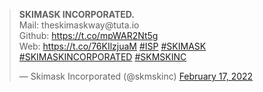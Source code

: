 <blockquote class="twitter-tweet"><p lang="en" dir="ltr"><strong>SKIMASK INCORPORATED.</strong><br>Mail: theskimaskway@tuta.io<br>Github: <a href="https://t.co/mpWAR2Nt5g">https://t.co/mpWAR2Nt5g</a><br>Web: <a href="https://t.co/76KIlzjuaM">https://t.co/76KIlzjuaM</a> <a href="https://twitter.com/hashtag/ISP?src=hash&amp;ref_src=twsrc%5Etfw">#ISP</a> <a href="https://twitter.com/hashtag/SKIMASK?src=hash&amp;ref_src=twsrc%5Etfw">#SKIMASK</a> <a href="https://twitter.com/hashtag/SKIMASKINCORPORATED?src=hash&amp;ref_src=twsrc%5Etfw">#SKIMASKINCORPORATED</a> <a href="https://twitter.com/hashtag/SKMSKINC?src=hash&amp;ref_src=twsrc%5Etfw">#SKMSKINC</a></p>&mdash; Skimask Incorporated (@skmskinc) <a href="https://twitter.com/skmskinc/status/1494174828995223560?ref_src=twsrc%5Etfw">February 17, 2022</a></blockquote>
